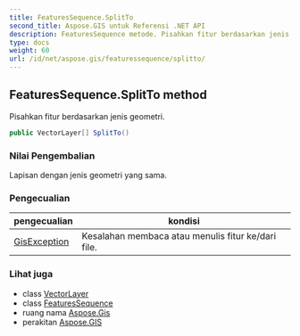 ```yaml
---
title: FeaturesSequence.SplitTo
second_title: Aspose.GIS untuk Referensi .NET API
description: FeaturesSequence metode. Pisahkan fitur berdasarkan jenis geometri.
type: docs
weight: 60
url: /id/net/aspose.gis/featuressequence/splitto/
---
```

## FeaturesSequence.SplitTo method

Pisahkan fitur berdasarkan jenis geometri.

```csharp
public VectorLayer[] SplitTo()
```

### Nilai Pengembalian

Lapisan dengan jenis geometri yang sama.

### Pengecualian

| pengecualian | kondisi |
| --- | --- |
| [GisException](../../gisexception/) | Kesalahan membaca atau menulis fitur ke/dari file. |

### Lihat juga

* class [VectorLayer](../../vectorlayer/)
* class [FeaturesSequence](../)
* ruang nama [Aspose.Gis](../../featuressequence/)
* perakitan [Aspose.GIS](../../../)


